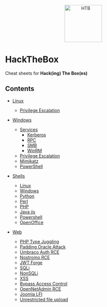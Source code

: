 <p align="center">
  <img src="https://github.com/lorenzoinvidia/HackTheBox/blob/master/src/htb.png" alt="HTB" width="120" />
</p>

# HackTheBox
Cheat sheets for **Hack(ing) The Box(es)**


## Contents

- [Linux](https://github.com/lorenzoinvidia/HackTheBox/wiki/Linux)
    * [Privilege Escalation](https://github.com/lorenzoinvidia/HackTheBox/wiki/Linux#Privilege-Escalation)
    
- [Windows](https://github.com/lorenzoinvidia/HackTheBox/wiki/Windows)
    * [Services](https://github.com/lorenzoinvidia/HackTheBox/wiki/Windows#Services)
        * [Kerberos](https://github.com/lorenzoinvidia/HackTheBox/wiki/Windows#Kerberos)
        * [RPC](https://github.com/lorenzoinvidia/HackTheBox/wiki/Windows#RPC)
        * [SMB](https://github.com/lorenzoinvidia/HackTheBox/wiki/Windows#SMB)
        * [WinRM](https://github.com/lorenzoinvidia/HackTheBox/wiki/Windows#WinRM)
    * [Privilege Escalation](https://github.com/lorenzoinvidia/HackTheBox/wiki/Windows#Privilege-Escalation)
    * [Mimikatz](https://github.com/lorenzoinvidia/HackTheBox/wiki/Windows#Mimikatz)
    * [PowerShell](https://github.com/lorenzoinvidia/HackTheBox/wiki/Windows#PowerShell)
    
* [Shells](https://github.com/lorenzoinvidia/HackTheBox/wiki/Shells)
    * [Linux](https://github.com/lorenzoinvidia/HackTheBox/wiki/Shells#Linux)
    * [Windows](https://github.com/lorenzoinvidia/HackTheBox/wiki/Shells#Windows)
    * [Python](https://github.com/lorenzoinvidia/HackTheBox/wiki/Shells#Python)
    * [Perl](https://github.com/lorenzoinvidia/HackTheBox/wiki/Shells#Perl)
    * [PHP](https://github.com/lorenzoinvidia/HackTheBox/wiki/Shells#PHP)
    * [Java jjs](https://github.com/lorenzoinvidia/HackTheBox/wiki/Shells#Java-jjs)
    * [Powershell](https://github.com/lorenzoinvidia/HackTheBox/wiki/Shells#Powershell)
    * [OpenOffice](https://github.com/lorenzoinvidia/HackTheBox/wiki/Shells#OpenOffice)
    
* [Web](https://github.com/lorenzoinvidia/HackTheBox/wiki/Web)
    * [PHP Type Juggling](https://github.com/lorenzoinvidia/HackTheBox/wiki/Web#PHP-Type-Juggling)
    * [Padding Oracle Attack](https://github.com/lorenzoinvidia/HackTheBox/wiki/Web#Padding-Oracle-Attack)
    * [Umbraco Auth RCE](https://github.com/lorenzoinvidia/HackTheBox/wiki/Web#Umbraco-Auth-RCE)
    * [Nostromo RCE](https://github.com/lorenzoinvidia/HackTheBox/wiki/Web#Nostromo-RCE)
    * [JWT Forge](https://github.com/lorenzoinvidia/HackTheBox/wiki/Web#JWT-Forge)
    * [SQLi](https://github.com/lorenzoinvidia/HackTheBox/wiki/SQLi)
    * [NonSQLi](https://github.com/lorenzoinvidia/HackTheBox/wiki/Web#NonSQLi)   
    * [XSS](https://github.com/lorenzoinvidia/HackTheBox/wiki/XSS)
    * [Bypass Access Control](https://github.com/lorenzoinvidia/HackTheBox/wiki/Web#Bypass-Access-Control)
    * [OpenNetAdmin RCE](https://github.com/lorenzoinvidia/HackTheBox/wiki/Web#OpenNetAdmin-RCE)
    * [Joomla LFI](https://github.com/lorenzoinvidia/HackTheBox/wiki/Web#Joomla-LFI)
    * [Unrestricted file upload](https://github.com/lorenzoinvidia/HackTheBox/wiki/Web#Unrestricted-file-upload)

